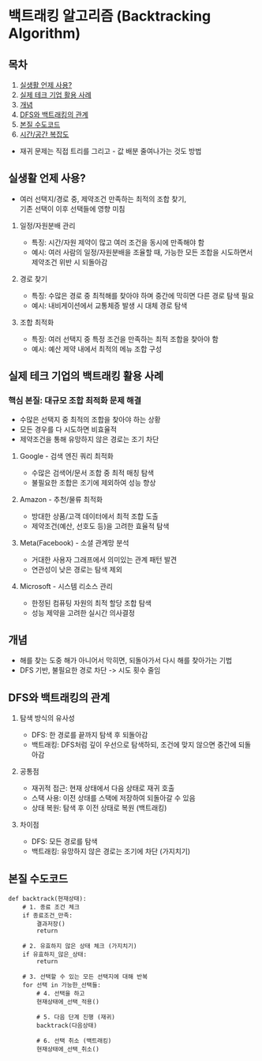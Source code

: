 

# 백트래킹 알고리즘 (Backtracking Algorithm)

## 목차
1. [실생활 언제 사용?](#실생활-언제-사용)
2. [실제 테크 기업 활용 사례](#실제-테크-기업의-백트래킹-활용-사례)
3. [개념](#개념)
4. [DFS와 백트래킹의 관계](#dfs와-백트래킹의-관계)
5. [본질 수도코드](#본질-수도코드)
6. [시간/공간 복잡도](#시간공간-복잡도)


- 재귀 문제는 직접 트리를 그리고 - 값 배분 줄여나가는 것도 방법




## 실생활 언제 사용?
- 여러 선택지/경로 중, 제약조건 만족하는 최적의 조합 찾기,  
  기존 선택이 이후 선택들에 영향 미침

1. 일정/자원분배 관리
   - 특징: 시간/자원 제약이 많고 여러 조건을 동시에 만족해야 함
   - 예시: 여러 사람의 일정/자원분배을 조율할 때, 가능한 모든 조합을 시도하면서 제약조건 위반 시 되돌아감

2. 경로 찾기
   - 특징: 수많은 경로 중 최적해를 찾아야 하며 중간에 막히면 다른 경로 탐색 필요
   - 예시: 내비게이션에서 교통체증 발생 시 대체 경로 탐색

3. 조합 최적화
   - 특징: 여러 선택지 중 특정 조건을 만족하는 최적 조합을 찾아야 함
   - 예시: 예산 제약 내에서 최적의 메뉴 조합 구성

## 실제 테크 기업의 백트래킹 활용 사례

### 핵심 본질: 대규모 조합 최적화 문제 해결
- 수많은 선택지 중 최적의 조합을 찾아야 하는 상황
- 모든 경우를 다 시도하면 비효율적
- 제약조건을 통해 유망하지 않은 경로는 조기 차단

1. Google - 검색 엔진 쿼리 최적화
   - 수많은 검색어/문서 조합 중 최적 매칭 탐색
   - 불필요한 조합은 조기에 제외하여 성능 향상

2. Amazon - 추천/물류 최적화
   - 방대한 상품/고객 데이터에서 최적 조합 도출
   - 제약조건(예산, 선호도 등)을 고려한 효율적 탐색

3. Meta(Facebook) - 소셜 관계망 분석
   - 거대한 사용자 그래프에서 의미있는 관계 패턴 발견
   - 연관성이 낮은 경로는 탐색 제외

4. Microsoft - 시스템 리소스 관리
   - 한정된 컴퓨팅 자원의 최적 할당 조합 탐색
   - 성능 제약을 고려한 실시간 의사결정


## 개념
- 해를 찾는 도중 해가 아니어서 막히면, 되돌아가서 다시 해를 찾아가는 기법
- DFS 기반, 불필요한 경로 차단 -> 시도 횟수 줄임


## DFS와 백트래킹의 관계

1. 탐색 방식의 유사성
   - DFS: 한 경로를 끝까지 탐색 후 되돌아감
   - 백트래킹: DFS처럼 깊이 우선으로 탐색하되, 조건에 맞지 않으면 중간에 되돌아감

2. 공통점
   - 재귀적 접근: 현재 상태에서 다음 상태로 재귀 호출
   - 스택 사용: 이전 상태를 스택에 저장하여 되돌아갈 수 있음
   - 상태 복원: 탐색 후 이전 상태로 복원 (백트래킹)

3. 차이점
   - DFS: 모든 경로를 탐색
   - 백트래킹: 유망하지 않은 경로는 조기에 차단 (가지치기)


## 본질 수도코드
```
def backtrack(현재상태):
    # 1. 종료 조건 체크
    if 종료조건_만족:
        결과저장()
        return
    
    # 2. 유효하지 않은 상태 체크 (가지치기)
    if 유효하지_않은_상태:
        return
        
    # 3. 선택할 수 있는 모든 선택지에 대해 반복
    for 선택 in 가능한_선택들:
        # 4. 선택을 하고
        현재상태에_선택_적용()
        
        # 5. 다음 단계 진행 (재귀)
        backtrack(다음상태)
        
        # 6. 선택 취소 (백트래킹)
        현재상태에_선택_취소()
```
